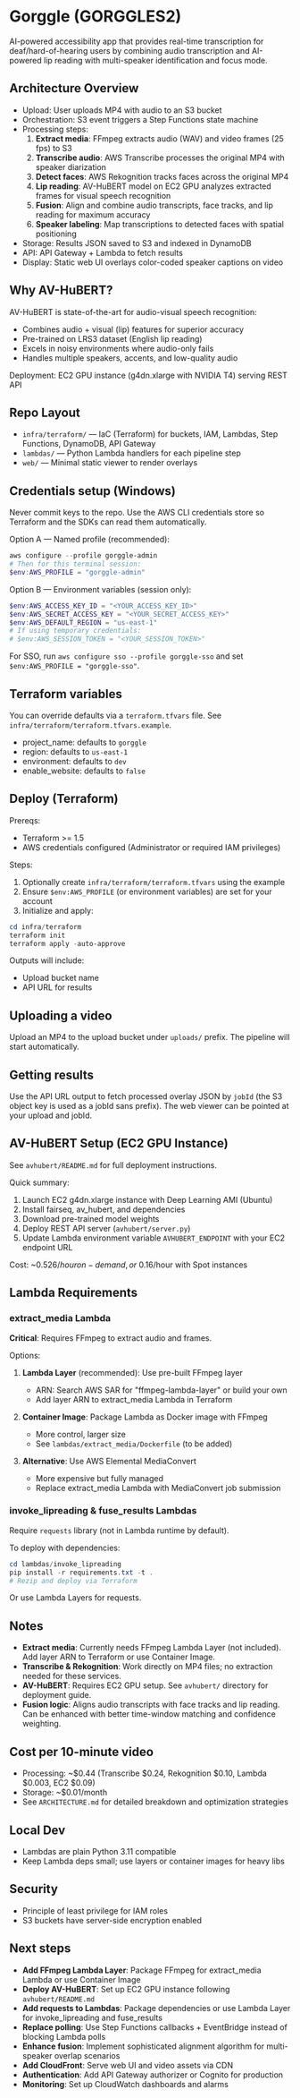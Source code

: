 # Gorggle (GORGGLES2)

AI-powered accessibility app that provides real-time transcription for deaf/hard-of-hearing users by combining audio transcription and AI-powered lip reading with multi-speaker identification and focus mode.

## Architecture Overview

- Upload: User uploads MP4 with audio to an S3 bucket
- Orchestration: S3 event triggers a Step Functions state machine
- Processing steps:
  1. **Extract media**: FFmpeg extracts audio (WAV) and video frames (25 fps) to S3
  2. **Transcribe audio**: AWS Transcribe processes the original MP4 with speaker diarization
  3. **Detect faces**: AWS Rekognition tracks faces across the original MP4
  4. **Lip reading**: AV-HuBERT model on EC2 GPU analyzes extracted frames for visual speech recognition
  5. **Fusion**: Align and combine audio transcripts, face tracks, and lip reading for maximum accuracy
  6. **Speaker labeling**: Map transcriptions to detected faces with spatial positioning
- Storage: Results JSON saved to S3 and indexed in DynamoDB
- API: API Gateway + Lambda to fetch results
- Display: Static web UI overlays color-coded speaker captions on video

## Why AV-HuBERT?

AV-HuBERT is state-of-the-art for audio-visual speech recognition:
- Combines audio + visual (lip) features for superior accuracy
- Pre-trained on LRS3 dataset (English lip reading)
- Excels in noisy environments where audio-only fails
- Handles multiple speakers, accents, and low-quality audio

Deployment: EC2 GPU instance (g4dn.xlarge with NVIDIA T4) serving REST API

## Repo Layout

- `infra/terraform/` — IaC (Terraform) for buckets, IAM, Lambdas, Step Functions, DynamoDB, API Gateway
- `lambdas/` — Python Lambda handlers for each pipeline step
- `web/` — Minimal static viewer to render overlays

## Credentials setup (Windows)

Never commit keys to the repo. Use the AWS CLI credentials store so Terraform and the SDKs can read them automatically.

Option A — Named profile (recommended):

```powershell
aws configure --profile gorggle-admin
# Then for this terminal session:
$env:AWS_PROFILE = "gorggle-admin"
```

Option B — Environment variables (session only):

```powershell
$env:AWS_ACCESS_KEY_ID = "<YOUR_ACCESS_KEY_ID>"
$env:AWS_SECRET_ACCESS_KEY = "<YOUR_SECRET_ACCESS_KEY>"
$env:AWS_DEFAULT_REGION = "us-east-1"
# If using temporary credentials:
# $env:AWS_SESSION_TOKEN = "<YOUR_SESSION_TOKEN>"
```

For SSO, run `aws configure sso --profile gorggle-sso` and set `$env:AWS_PROFILE = "gorggle-sso"`.

## Terraform variables

You can override defaults via a `terraform.tfvars` file. See `infra/terraform/terraform.tfvars.example`.

- project_name: defaults to `gorggle`
- region: defaults to `us-east-1`
- environment: defaults to `dev`
- enable_website: defaults to `false`

## Deploy (Terraform)

Prereqs:
- Terraform >= 1.5
- AWS credentials configured (Administrator or required IAM privileges)

Steps:
1. Optionally create `infra/terraform/terraform.tfvars` using the example
2. Ensure `$env:AWS_PROFILE` (or environment variables) are set for your account
3. Initialize and apply:

```powershell
cd infra/terraform
terraform init
terraform apply -auto-approve
```

Outputs will include:
- Upload bucket name
- API URL for results

## Uploading a video

Upload an MP4 to the upload bucket under `uploads/` prefix. The pipeline will start automatically.

## Getting results

Use the API URL output to fetch processed overlay JSON by `jobId` (the S3 object key is used as a jobId sans prefix). The web viewer can be pointed at your upload and jobId.

## AV-HuBERT Setup (EC2 GPU Instance)

See `avhubert/README.md` for full deployment instructions.

Quick summary:
1. Launch EC2 g4dn.xlarge instance with Deep Learning AMI (Ubuntu)
2. Install fairseq, av_hubert, and dependencies
3. Download pre-trained model weights
4. Deploy REST API server (`avhubert/server.py`)
5. Update Lambda environment variable `AVHUBERT_ENDPOINT` with your EC2 endpoint URL

Cost: ~$0.526/hour on-demand, or ~$0.16/hour with Spot instances

## Lambda Requirements

### extract_media Lambda
**Critical**: Requires FFmpeg to extract audio and frames.

Options:
1. **Lambda Layer** (recommended): Use pre-built FFmpeg layer
   - ARN: Search AWS SAR for "ffmpeg-lambda-layer" or build your own
   - Add layer ARN to extract_media Lambda in Terraform
   
2. **Container Image**: Package Lambda as Docker image with FFmpeg
   - More control, larger size
   - See `lambdas/extract_media/Dockerfile` (to be added)

3. **Alternative**: Use AWS Elemental MediaConvert
   - More expensive but fully managed
   - Replace extract_media Lambda with MediaConvert job submission

### invoke_lipreading & fuse_results Lambdas
Require `requests` library (not in Lambda runtime by default).

To deploy with dependencies:
```powershell
cd lambdas/invoke_lipreading
pip install -r requirements.txt -t .
# Rezip and deploy via Terraform
```

Or use Lambda Layers for requests.

## Notes
- **Extract media**: Currently needs FFmpeg Lambda Layer (not included). Add layer ARN to Terraform or use Container Image.
- **Transcribe & Rekognition**: Work directly on MP4 files; no extraction needed for these services.
- **AV-HuBERT**: Requires EC2 GPU setup. See `avhubert/` directory for deployment guide.
- **Fusion logic**: Aligns audio transcripts with face tracks and lip reading. Can be enhanced with better time-window matching and confidence weighting.

## Cost per 10-minute video
- Processing: ~$0.44 (Transcribe $0.24, Rekognition $0.10, Lambda $0.003, EC2 $0.09)
- Storage: ~$0.01/month
- See `ARCHITECTURE.md` for detailed breakdown and optimization strategies

## Local Dev
- Lambdas are plain Python 3.11 compatible
- Keep Lambda deps small; use layers or container images for heavy libs

## Security
- Principle of least privilege for IAM roles
- S3 buckets have server-side encryption enabled

## Next steps
- **Add FFmpeg Lambda Layer**: Package FFmpeg for extract_media Lambda or use Container Image
- **Deploy AV-HuBERT**: Set up EC2 GPU instance following `avhubert/README.md`
- **Add requests to Lambdas**: Package dependencies or use Lambda Layer for invoke_lipreading and fuse_results
- **Replace polling**: Use Step Functions callbacks + EventBridge instead of blocking Lambda polls
- **Enhance fusion**: Implement sophisticated alignment algorithm for multi-speaker overlap scenarios
- **Add CloudFront**: Serve web UI and video assets via CDN
- **Authentication**: Add API Gateway authorizer or Cognito for production
- **Monitoring**: Set up CloudWatch dashboards and alarms
